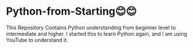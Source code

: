 # Python-from-Starting😊😊
This Repository Contains Python understanding from beginner level to intermediate and higher. I started this to learn Python again, and I am using YouTube to understand it.    

